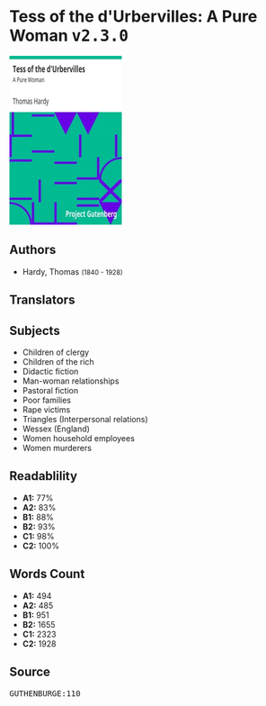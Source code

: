 # Tess of the d'Urbervilles: A Pure Woman <kbd>v2.3.0</kbd>

![](./cover.medium.jpg "")

## Authors


 - Hardy, Thomas <small>(1840 - 1928)</small>

## Translators



## Subjects


 - Children of clergy
 - Children of the rich
 - Didactic fiction
 - Man-woman relationships
 - Pastoral fiction
 - Poor families
 - Rape victims
 - Triangles (Interpersonal relations)
 - Wessex (England)
 - Women household employees
 - Women murderers

## Readablility


 - **A1:** 77%
 - **A2:** 83%
 - **B1:** 88%
 - **B2:** 93%
 - **C1:** 98%
 - **C2:** 100%

## Words Count


 - **A1:** 494
 - **A2:** 485
 - **B1:** 951
 - **B2:** 1655
 - **C1:** 2323
 - **C2:** 1928

## Source


<kbd>GUTHENBURGE:110</kbd>
